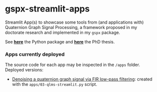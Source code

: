 # gspx-streamlit-apps

Streamlit App(s) to showcase some tools from (and applications with) Quaternion Graph Signal Processing, a framework proposed in my doctorate research and implemented in my `gspx` package.

See **[here](https://github.com/gboaviagem/gspx)** the Python package and **[here](https://github.com/gboaviagem/phd-thesis)** the PhD thesis.

### Apps currently deployed

The source code for each app may be inspected in the `/apps` folder. Deployed versions:

- [Denoising a quaternion graph signal via FIR low-pass filtering](https://gboaviagem-gspx-streamlit-apps-apps03-qlms-streamlit-7aidl4.streamlit.app/): created with the `apps/03-qlms-streamlit.py` script.

